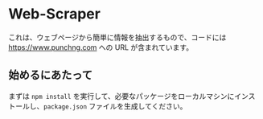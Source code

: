 # Web-Scraper

これは、ウェブページから簡単に情報を抽出するもので、コードには https://www.punchng.com への URL が含まれています。

## 始めるにあたって
まずは `npm install` を実行して、必要なパッケージをローカルマシンにインストールし、`package.json` ファイルを生成してください。